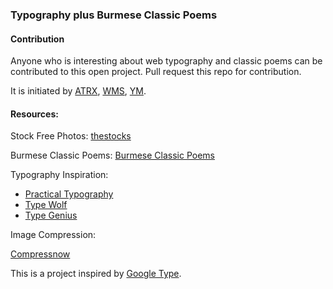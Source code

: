 ### Typography plus Burmese Classic Poems

#### Contribution
Anyone who is interesting about web typography and classic poems can be contributed to this open project. Pull request this repo for contribution.

It is initiated by <a href="https://github.com/aungthurhahein">ATRX</a>, <a href="https://github.com/winminsoe">WMS</a>, <a href="https://github.com/yemaw">YM</a>.


#### Resources:

Stock Free Photos: <a href="http://thestocks.im/" target="_blank">thestocks</a>

Burmese Classic Poems: <a href="https://drive.google.com/file/d/0B-5hWRvjB-AYV2ltaWx1SmlvN0U/view?usp=sharing" target="_blank">Burmese Classic Poems</a>

Typography Inspiration: 

* <a href="http://practicaltypography.com/" target="_blank">Practical Typography</a>
* <a href="http://www.typewolf.com/" target="_blank">Type Wolf</a>
* <a href="http://www.typegenius.com/" target="blank">Type Genius</a>

Image Compression:

<a href="http://compressnow.com/" target="blank">Compressnow</a>

This is a project inspired by <a href="http://femmebot.github.io/google-type/" target="_blank">Google Type</a>.



